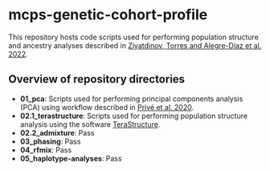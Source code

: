 # mcps-genetic-cohort-profile

This repository hosts code scripts used for performing population structure and ancestry analyses described in [Ziyatdinov, Torres and Alegre-Díaz et al. 2022](https://doi.org/10.1101/2022.06.26.495014). 

Overview of repository directories 
-----------------------------------------------------------------------------
- **01_pca**: Scripts used for performing principal components analysis (PCA) using workflow described in [Privé et al. 2020](https://doi.org/10.1093/bioinformatics/btaa520). 
- **02.1_terastructure**: Scripts used for performing population structure analysis using the software [TeraStructure](https://github.com/StoreyLab/terastructure). 
- **02.2_admixture**: Pass 
- **03_phasing**: Pass 
- **04_rfmix**: Pass 
- **05_haplotype-analyses**: Pass


 
